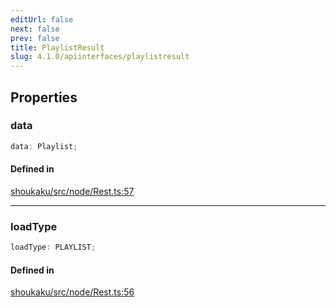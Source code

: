 ```yaml
---
editUrl: false
next: false
prev: false
title: PlaylistResult
slug: 4.1.0/apiinterfaces/playlistresult
---
```


## Properties

<a id="data" name="data" />

### data

```ts
data: Playlist;
```

#### Defined in

[shoukaku/src/node/Rest.ts:57](https://github.com/shipgirlproject/shoukaku/blob/30762f5af6c7b4176e69ee96fa39bc204a7cff21/src/node/Rest.ts#L57)

***

<a id="loadtype" name="loadtype" />

### loadType

```ts
loadType: PLAYLIST;
```

#### Defined in

[shoukaku/src/node/Rest.ts:56](https://github.com/shipgirlproject/shoukaku/blob/30762f5af6c7b4176e69ee96fa39bc204a7cff21/src/node/Rest.ts#L56)
